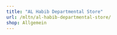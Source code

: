 ```yaml
---
title: "AL Habib Departmental Store"
url: /mltn/al-habib-departmental-store/
shop: Allgemein
---
```


